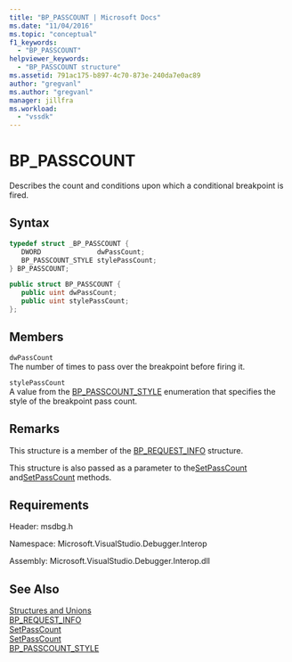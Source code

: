 ```yaml
---
title: "BP_PASSCOUNT | Microsoft Docs"
ms.date: "11/04/2016"
ms.topic: "conceptual"
f1_keywords:
  - "BP_PASSCOUNT"
helpviewer_keywords:
  - "BP_PASSCOUNT structure"
ms.assetid: 791ac175-b897-4c70-873e-240da7e0ac89
author: "gregvanl"
ms.author: "gregvanl"
manager: jillfra
ms.workload:
  - "vssdk"
---
```

# BP_PASSCOUNT
Describes the count and conditions upon which a conditional breakpoint is fired.

## Syntax

```cpp
typedef struct _BP_PASSCOUNT {
   DWORD              dwPassCount;
   BP_PASSCOUNT_STYLE stylePassCount;
} BP_PASSCOUNT;
```

```csharp
public struct BP_PASSCOUNT {
   public uint dwPassCount;
   public uint stylePassCount;
};
```

## Members
`dwPassCount`  
The number of times to pass over the breakpoint before firing it.

`stylePassCount`  
A value from the [BP_PASSCOUNT_STYLE](../../../extensibility/debugger/reference/bp-passcount-style.md) enumeration that specifies the style of the breakpoint pass count.

## Remarks
This structure is a member of the [BP_REQUEST_INFO](../../../extensibility/debugger/reference/bp-request-info.md) structure.

This structure is also passed as a parameter to the[SetPassCount](../../../extensibility/debugger/reference/idebugboundbreakpoint2-setpasscount.md) and[SetPassCount](../../../extensibility/debugger/reference/idebugpendingbreakpoint2-setpasscount.md) methods.

## Requirements
Header: msdbg.h

Namespace: Microsoft.VisualStudio.Debugger.Interop

Assembly: Microsoft.VisualStudio.Debugger.Interop.dll

## See Also
[Structures and Unions](../../../extensibility/debugger/reference/structures-and-unions.md)  
[BP_REQUEST_INFO](../../../extensibility/debugger/reference/bp-request-info.md)  
[SetPassCount](../../../extensibility/debugger/reference/idebugboundbreakpoint2-setpasscount.md)  
[SetPassCount](../../../extensibility/debugger/reference/idebugpendingbreakpoint2-setpasscount.md)  
[BP_PASSCOUNT_STYLE](../../../extensibility/debugger/reference/bp-passcount-style.md)
